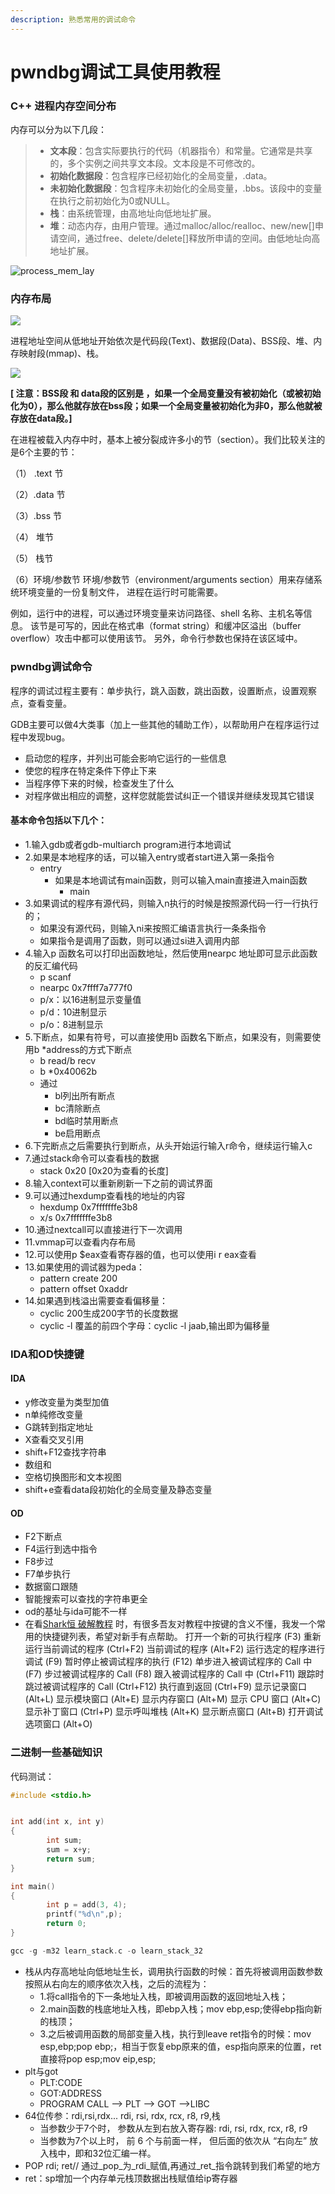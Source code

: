 ```yaml
---
description: 熟悉常用的调试命令
---
```


# pwndbg调试工具使用教程

### **C++ 进程内存空间分布** <a id="C-&#x8FDB;&#x7A0B;&#x5185;&#x5B58;&#x7A7A;&#x95F4;&#x5206;&#x5E03;"></a>

内存可以分为以下几段：

> * **文本段**：包含实际要执行的代码（机器指令）和常量。它通常是共享的，多个实例之间共享文本段。文本段是不可修改的。
> * **初始化数据段**：包含程序已经初始化的全局变量，.data。
> * **未初始化数据段**：包含程序未初始化的全局变量，.bbs。该段中的变量在执行之前初始化为0或NULL。
> * **栈**：由系统管理，由高地址向低地址扩展。
> * **堆**：动态内存，由用户管理。通过malloc/alloc/realloc、new/new\[\]申请空间，通过free、delete/delete\[\]释放所申请的空间。由低地址向高地址扩展。

![process\_mem\_lay](https://dongwenhu.github.io//img/process_mem_lay.png)

### 内存布局

![](../../../.gitbook/assets/image%20%28106%29.png)

进程地址空间从低地址开始依次是代码段\(Text\)、数据段\(Data\)、BSS段、堆、内存映射段\(mmap\)、栈。

![](../../../.gitbook/assets/image%20%28107%29.png)

 **\[ 注意：BSS段 和 data段的区别是 ，如果一个全局变量没有被初始化（或被初始化为0），那么他就存放在bss段；如果一个全局变量被初始化为非0，那么他就被存放在data段。\]**

在进程被载入内存中时，基本上被分裂成许多小的节（section）。我们比较关注的是6个主要的节： 

（1） .text 节 

（2）.data 节 

（3）.bss 节 

（4） 堆节 

（5） 栈节 

（6）环境/参数节 环境/参数节（environment/arguments section）用来存储系统环境变量的一份复制文件， 进程在运行时可能需要。

例如，运行中的进程，可以通过环境变量来访问路径、shell 名称、主机名等信息。 该节是可写的，因此在格式串（format string）和缓冲区溢出（buffer overflow）攻击中都可以使用该节。 另外，命令行参数也保持在该区域中。

### pwndbg调试命令

程序的调试过程主要有：单步执行，跳入函数，跳出函数，设置断点，设置观察点，查看变量。

GDB主要可以做4大类事（加上一些其他的辅助工作），以帮助用户在程序运行过程中发现bug。

* 启动您的程序，并列出可能会影响它运行的一些信息
* 使您的程序在特定条件下停止下来
* 当程序停下来的时候，检查发生了什么
* 对程序做出相应的调整，这样您就能尝试纠正一个错误并继续发现其它错误

#### 基本命令包括以下几个：

* 1.输入gdb或者gdb-multiarch program进行本地调试
* 2.如果是本地程序的话，可以输入entry或者start进入第一条指令
  * entry
    * 如果是本地调试有main函数，则可以输入main直接进入main函数
      * main
* 3.如果调试的程序有源代码，则输入n执行的时候是按照源代码一行一行执行的；
  * 如果没有源代码，则输入ni来按照汇编语言执行一条条指令
  * 如果指令是调用了函数，则可以通过si进入调用内部
* 4.输入p 函数名可以打印出函数地址，然后使用nearpc 地址即可显示此函数的反汇编代码
  * p scanf
  * nearpc 0x7ffff7a777f0
  * p/x：以16进制显示变量值
  * p/d：10进制显示
  * p/o：8进制显示
* 5.下断点，如果有符号，可以直接使用b 函数名下断点，如果没有，则需要使用b \*address的方式下断点
  * b read/b recv
  * b \*0x40062b
  * 通过
    * bl列出所有断点 
    * bc清除断点 
    * bd临时禁用断点 
    * be启用断点
* 6.下完断点之后需要执行到断点，从头开始运行输入r命令，继续运行输入c
* 7.通过stack命令可以查看栈的数据
  * stack 0x20 \[0x20为查看的长度\]
* 8.输入context可以重新刷新一下之前的调试界面
* 9.可以通过hexdump查看栈的地址的内容
  * hexdump 0x7fffffffe3b8
  * x/s 0x7fffffffe3b8
* 10.通过nextcall可以直接进行下一次调用
* 11.vmmap可以查看内存布局
* 12.可以使用p $eax查看寄存器的值，也可以使用i r eax查看
* 13.如果使用的调试器为peda：
  * pattern create 200
  * pattern offset 0xaddr
* 14.如果遇到栈溢出需要查看偏移量：
  * cyclic 200生成200字节的长度数据
  * cyclic -l 覆盖的前四个字母：cyclic -l jaab,输出即为偏移量

### IDA和OD快捷键

#### IDA

* y修改变量为类型加值
* n单纯修改变量
* G跳转到指定地址
* X查看交叉引用
* shift+F12查找字符串
* 数组和
* 空格切换图形和文本视图
* shift+e查看data段初始化的全局变量及静态变量

#### OD

* F2下断点
* F4运行到选中指令
* F8步过
* F7单步执行
* 数据窗口跟随
* 智能搜索可以查找的字符串更全
* od的基址与ida可能不一样
*  在看[Shark恒 破解教程](http://www.52pojie.cn/thread-200439-1-1.html) 时，有很多吾友对教程中按键的含义不懂，我发一个常用的快捷键列表，希望对新手有点帮助。 打开一个新的可执行程序 \(F3\) 重新运行当前调试的程序 \(Ctrl+F2\) 当前调试的程序 \(Alt+F2\) 运行选定的程序进行调试 \(F9\) 暂时停止被调试程序的执行 \(F12\) 单步进入被调试程序的 Call 中 \(F7\) 步过被调试程序的 Call \(F8\) 跟入被调试程序的 Call 中 \(Ctrl+F11\) 跟踪时跳过被调试程序的 Call \(Ctrl+F12\) 执行直到返回 \(Ctrl+F9\) 显示记录窗口 \(Alt+L\) 显示模块窗口 \(Alt+E\) 显示内存窗口 \(Alt+M\) 显示 CPU 窗口 \(Alt+C\) 显示补丁窗口 \(Ctrl+P\) 显示呼叫堆栈 \(Alt+K\) 显示断点窗口 \(Alt+B\) 打开调试选项窗口 \(Alt+O\)

### 二进制一些基础知识

代码测试：

```c
#include <stdio.h>


int add(int x, int y)
{
        int sum;
        sum = x+y;
        return sum;
}

int main()
{
        int p = add(3, 4);
        printf("%d\n",p);
        return 0;
}

```

```c
gcc -g -m32 learn_stack.c -o learn_stack_32
```

* 栈从内存高地址向低地址生长，调用执行函数的时候：首先将被调用函数参数按照从右向左的顺序依次入栈，之后的流程为：
  * 1.将call指令的下一条地址入栈，即被调用函数的返回地址入栈；
  * 2.main函数的栈底地址入栈，即ebp入栈；mov ebp,esp;使得ebp指向新的栈顶；
  * 3.之后被调用函数的局部变量入栈，执行到leave ret指令的时候：mov esp,ebp;pop ebp;，相当于恢复ebp原来的值，esp指向原来的位置，ret直接将pop esp;mov eip,esp;
* plt与got
  * PLT:CODE
  * GOT:ADDRESS
  * PROGRAM CALL --&gt; PLT --&gt; GOT --&gt;LIBC
* 64位传参：rdi,rsi,rdx...       rdi, rsi, rdx, rcx, r8, r9,栈
  * 当参数少于7个时， 参数从左到右放入寄存器: rdi, rsi, rdx, rcx, r8, r9
  * 当参数为7个以上时， 前 6 个与前面一样， 但后面的依次从 “右向左” 放入栈中，即和32位汇编一样。
* POP rdi; ret// 通过_pop_为_rdi_赋值,再通过_ret_指令跳转到我们希望的地方
* ret：sp增加一个内存单元栈顶数据出栈赋值给ip寄存器







